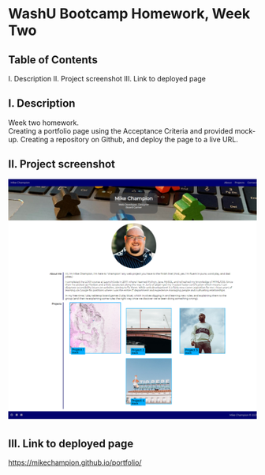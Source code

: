 # WashU Bootcamp Homework, Week Two

## Table of Contents

I. Description
II. Project screenshot
III. Link to deployed page

## I. Description

Week two homework.  
Creating a portfolio page using the Acceptance Criteria and provided mock-up.
Creating a repository on Github, and deploy the page to a live URL.

## II. Project screenshot

![portfolio demo](https://github.com/MikeChampion/portfolio/blob/main/assets/img/portfolio.png)

## III. Link to deployed page

https://mikechampion.github.io/portfolio/
